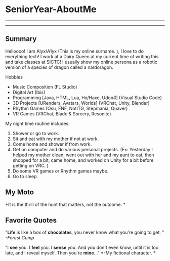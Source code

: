 # SeniorYear-AboutMe
---
---
## Summary
Helloooo! I am Alyx/A1yx (This is my online surname. ), I love to do everything tech! I work at a Dairy Queen at my current time of writing this and take classes at SICTC! I usually show my online persona as a robotic version of a species of dragon called a nardoragon. 

Hobbies
- Music Composition (FL Studio)
- Digital Art (Ibis)
- Programming [Java, HTML, Lua, Hx/Haxe, Udon#] (Visual Studio Code)
- 3D Projects [URenders, Avatars, Worlds] (VRChat, Unity, Blender)
- Rhythm Games (Osu, FNF, NotITG, Stepmania, Quaver)
- VR Games (VRChat, Blade & Sorcery, Resonite)

My night time routine includes:

1. Shower or go to work.
2. Sit and eat with my mother if not at work.
3. Come home and shower if from work.
4. Get on computer and do various personal projects. (Ex: Yesterday I helped my mother clean, went out with her and my aunt to eat, then shopped for a bit, came home, and worked on Unity for a bit before getting on VRC. )
5. Do some VR games or Rhythm games maybe.
6. Go to sleep.

## My Moto
*It is the thrill of the hunt that matters, not the outcome. *

## Favorite Quotes

"**Life** is like a box of **chocolates**, you never know what you're going to get. " *-Forest Gump*

"I **see** you. I **feel** you. I **sense** you. And you don't even know, until it is too late, and I reveal myself. Then you're **mine**..." *-My fictional character. *
